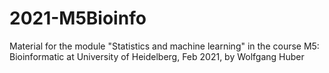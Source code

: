 # 2021-M5Bioinfo
Material for the module "Statistics and machine learning" in the course M5: Bioinformatic at University of Heidelberg, Feb 2021, by Wolfgang Huber
